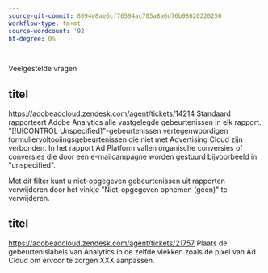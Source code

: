 ```yaml
---
source-git-commit: 8094e8ae6cf76594ac705a8a6d76b98620220250
workflow-type: tm+mt
source-wordcount: '92'
ht-degree: 0%

---
```



Veelgestelde vragen

## titel

https://adobeadcloud.zendesk.com/agent/tickets/14214 Standaard rapporteert Adobe Analytics alle vastgelegde gebeurtenissen in elk rapport. &quot;[!UICONTROL Unspecified]&quot;-gebeurtenissen vertegenwoordigen formuliervoltooiingsgebeurtenissen die niet met Advertising Cloud zijn verbonden. In het rapport Ad Platform vallen organische conversies of conversies die door een e-mailcampagne worden gestuurd bijvoorbeeld in &quot;unspecified&quot;.

Met dit filter kunt u niet-opgegeven gebeurtenissen uit rapporten verwijderen door het vinkje &quot;Niet-opgegeven opnemen (geen)&quot; te verwijderen. <!-- Not sure if this is in DSP or in Analytics Workspace -->

## titel

https://adobeadcloud.zendesk.com/agent/tickets/21757 Plaats de gebeurtenislabels van Analytics in de zelfde vlekken zoals de pixel van Ad Cloud om ervoor te zorgen XXX aanpassen.